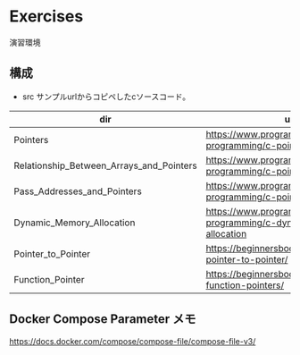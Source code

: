 # Exercises
演習環境


## 構成

- src
サンプルurlからコピペしたcソースコード。

|  dir  |  url  |
| ---- | ---- |
|  Pointers  |  https://www.programiz.com/c-programming/c-pointers  |
|  Relationship_Between_Arrays_and_Pointers  |  https://www.programiz.com/c-programming/c-pointers-arrays  |
|  Pass_Addresses_and_Pointers  |  https://www.programiz.com/c-programming/c-pointer-functions  |
|  Dynamic_Memory_Allocation  |  https://www.programiz.com/c-programming/c-dynamic-memory-allocation  |
|  Pointer_to_Pointer  |  https://beginnersbook.com/2014/01/c-pointer-to-pointer/  |
|  Function_Pointer  |  https://beginnersbook.com/2014/01/c-function-pointers/  |


## Docker Compose Parameter メモ
https://docs.docker.com/compose/compose-file/compose-file-v3/
